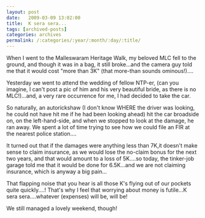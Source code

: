 ```yaml
---
layout: post
date:	2009-03-09 13:02:00
title:  K sera sera...
tags: [archived-posts]
categories: archives
permalink: /:categories/:year/:month/:day/:title/
---
```

When I went to the Malleswaram Heritage Walk, my beloved MLC fell to the ground, and though it was in a bag, it still broke...and the camera guy told me that it would cost "more than 3K" (that more-than sounds ominous!)....

Yesterday we went to attend the wedding of fellow NTP-er, <LJ user="sainath"> (can you imagine, I can't post a pic of him and his  very beautiful bride, as there is no MLC!)...and, a very rare occurrence for me, I had decided to take the car.

So naturally, an autorickshaw (I don't know WHERE the driver was looking, he could not have hit me if he had been looking ahead) hit the car broadside on, on the left-hand-side, and when we stopped to look at the damage, he ran away. We spent a lot of time trying to see how we could file an FIR at the nearest police station....

It turned out that if the damages were anything less than 7K,it doesn't make sense to claim insurance, as we would lose the no-claim bonus for the next two years, and that would amount to a loss of 5K....so today, the tinker-job garage told me that it would be done for 6.5K...and we are not claiming insurance, which is anyway a big pain...

That flapping noise that you hear is all those K's flying out of our pockets quite quickly....! That's why I feel that worrying about money is futile...K sera sera....whatever (expenses) will be, will be!

We still managed a lovely weekend, though!
